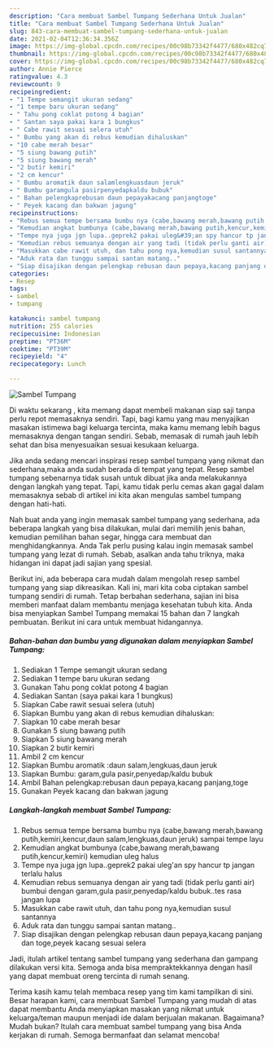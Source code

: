 ```yaml
---
description: "Cara membuat Sambel Tumpang Sederhana Untuk Jualan"
title: "Cara membuat Sambel Tumpang Sederhana Untuk Jualan"
slug: 843-cara-membuat-sambel-tumpang-sederhana-untuk-jualan
date: 2021-02-04T12:36:34.356Z
image: https://img-global.cpcdn.com/recipes/00c98b73342f4477/680x482cq70/sambel-tumpang-foto-resep-utama.jpg
thumbnail: https://img-global.cpcdn.com/recipes/00c98b73342f4477/680x482cq70/sambel-tumpang-foto-resep-utama.jpg
cover: https://img-global.cpcdn.com/recipes/00c98b73342f4477/680x482cq70/sambel-tumpang-foto-resep-utama.jpg
author: Annie Pierce
ratingvalue: 4.3
reviewcount: 9
recipeingredient:
- "1 Tempe semangit ukuran sedang"
- "1 tempe baru ukuran sedang"
- " Tahu pong coklat potong 4 bagian"
- " Santan saya pakai kara 1 bungkus"
- " Cabe rawit sesuai selera utuh"
- " Bumbu yang akan di rebus kemudian dihaluskan"
- "10 cabe merah besar"
- "5 siung bawang putih"
- "5 siung bawang merah"
- "2 butir kemiri"
- "2 cm kencur"
- " Bumbu aromatik daun salamlengkuasdaun jeruk"
- " Bumbu garamgula pasirpenyedapkaldu bubuk"
- " Bahan pelengkaprebusan daun pepayakacang panjangtoge"
- " Peyek kacang dan bakwan jagung"
recipeinstructions:
- "Rebus semua tempe bersama bumbu nya (cabe,bawang merah,bawang putih,kemiri,kencur,daun salam,lengkuas,daun jeruk) sampai tempe layu"
- "Kemudian angkat bumbunya (cabe,bawang merah,bawang putih,kencur,kemiri) kemudian uleg halus"
- "Tempe nya juga jgn lupa..geprek2 pakai uleg&#39;an spy hancur tp jangan terlalu halus"
- "Kemudian rebus semuanya dengan air yang tadi (tidak perlu ganti air) bumbui dengan garam,gula pasir,penyedap/kaldu bubuk..tes rasa jangan lupa"
- "Masukkan cabe rawit utuh, dan tahu pong nya,kemudian susul santannya"
- "Aduk rata dan tunggu sampai santan matang.."
- "Siap disajikan dengan pelengkap rebusan daun pepaya,kacang panjang dan toge,peyek kacang sesuai selera"
categories:
- Resep
tags:
- sambel
- tumpang

katakunci: sambel tumpang 
nutrition: 255 calories
recipecuisine: Indonesian
preptime: "PT36M"
cooktime: "PT39M"
recipeyield: "4"
recipecategory: Lunch

---
```



![Sambel Tumpang](https://img-global.cpcdn.com/recipes/00c98b73342f4477/680x482cq70/sambel-tumpang-foto-resep-utama.jpg)

Di waktu  sekarang , kita memang dapat membeli makanan siap saji tanpa perlu repot memasaknya sendiri. Tapi, bagi kamu yang mau menyajikan masakan istimewa bagi keluarga tercinta, maka kamu memang lebih bagus memasaknya dengan tangan sendiri. Sebab, memasak di rumah jauh lebih sehat dan bisa menyesuaikan sesuai kesukaan keluarga.

Jika anda sedang mencari inspirasi resep sambel tumpang yang nikmat dan sederhana,maka anda sudah berada di tempat yang tepat. Resep sambel tumpang  sebenarnya tidak susah untuk dibuat jika anda melakukannya dengan langkah yang tepat. Tapi, kamu tidak perlu cemas akan gagal dalam memasaknya 
sebab di artikel ini kita akan mengulas sambel tumpang dengan hati-hati.  



Nah buat anda yang ingin memasak sambel tumpang yang sederhana, ada beberapa langkah yang bisa dilakukan, mulai dari memilih jenis bahan, kemudian pemilihan bahan segar, hingga cara membuat dan menghidangkannya. Anda Tak perlu pusing kalau ingin memasak sambel tumpang yang lezat di rumah. Sebab, asalkan anda  tahu triknya, maka hidangan ini dapat jadi sajian yang spesial.

Berikut ini, ada beberapa cara mudah dalam mengolah resep sambel tumpang yang siap dikreasikan. Kali ini, mari kita coba ciptakan sambel tumpang sendiri di rumah. Tetap berbahan sederhana, sajian ini bisa memberi manfaat dalam membantu menjaga kesehatan tubuh kita. Anda bisa menyiapkan Sambel Tumpang memakai 15 bahan dan 7 langkah pembuatan. Berikut ini cara untuk membuat hidangannya.

<!--inarticleads1-->

##### Bahan-bahan dan bumbu yang digunakan dalam menyiapkan Sambel Tumpang:

1. Sediakan 1 Tempe semangit ukuran sedang
1. Sediakan 1 tempe baru ukuran sedang
1. Gunakan  Tahu pong coklat potong 4 bagian
1. Sediakan  Santan (saya pakai kara 1 bungkus)
1. Siapkan  Cabe rawit sesuai selera (utuh)
1. Siapkan  Bumbu yang akan di rebus kemudian dihaluskan:
1. Siapkan 10 cabe merah besar
1. Gunakan 5 siung bawang putih
1. Siapkan 5 siung bawang merah
1. Siapkan 2 butir kemiri
1. Ambil 2 cm kencur
1. Siapkan  Bumbu aromatik :daun salam,lengkuas,daun jeruk
1. Siapkan  Bumbu: garam,gula pasir,penyedap/kaldu bubuk
1. Ambil  Bahan pelengkap:rebusan daun pepaya,kacang panjang,toge
1. Gunakan  Peyek kacang dan bakwan jagung




<!--inarticleads2-->

##### Langkah-langkah membuat Sambel Tumpang:

1. Rebus semua tempe bersama bumbu nya (cabe,bawang merah,bawang putih,kemiri,kencur,daun salam,lengkuas,daun jeruk) sampai tempe layu
1. Kemudian angkat bumbunya (cabe,bawang merah,bawang putih,kencur,kemiri) kemudian uleg halus
1. Tempe nya juga jgn lupa..geprek2 pakai uleg&#39;an spy hancur tp jangan terlalu halus
1. Kemudian rebus semuanya dengan air yang tadi (tidak perlu ganti air) bumbui dengan garam,gula pasir,penyedap/kaldu bubuk..tes rasa jangan lupa
1. Masukkan cabe rawit utuh, dan tahu pong nya,kemudian susul santannya
1. Aduk rata dan tunggu sampai santan matang..
1. Siap disajikan dengan pelengkap rebusan daun pepaya,kacang panjang dan toge,peyek kacang sesuai selera




Jadi, itulah artikel tentang  sambel tumpang  yang sederhana dan gampang dilakukan versi kita. Semoga anda bisa mempraktekkannya dengan hasil yang dapat membuat oreng tercinta di rumah senang. 

Terima kasih kamu telah membaca resep yang tim kami tampilkan di sini. Besar harapan kami, cara membuat  Sambel Tumpang yang mudah di atas dapat membantu Anda menyiapkan masakan yang nikmat untuk keluarga/teman maupun menjadi ide dalam berjualan makanan. Bagaimana? Mudah bukan? Itulah cara membuat sambel tumpang yang bisa Anda kerjakan di rumah. Semoga bermanfaat dan selamat mencoba!

